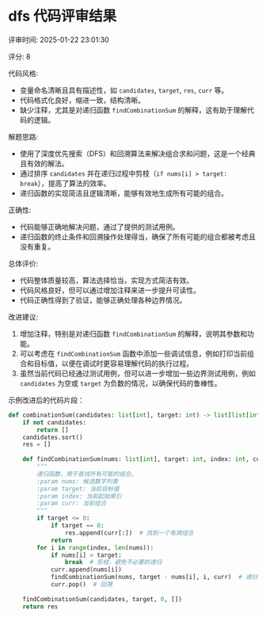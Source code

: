 # dfs 代码评审结果

评审时间: 2025-01-22 23:01:30

评分: 8

代码风格: 
- 变量命名清晰且具有描述性，如 `candidates`, `target`, `res`, `curr` 等。
- 代码格式化良好，缩进一致，结构清晰。
- 缺少注释，尤其是对递归函数 `findCombinationSum` 的解释，这有助于理解代码的逻辑。

解题思路: 
- 使用了深度优先搜索（DFS）和回溯算法来解决组合求和问题，这是一个经典且有效的解法。
- 通过排序 `candidates` 并在递归过程中剪枝（`if nums[i] > target: break`），提高了算法的效率。
- 递归函数的实现简洁且逻辑清晰，能够有效地生成所有可能的组合。

正确性: 
- 代码能够正确地解决问题，通过了提供的测试用例。
- 递归函数的终止条件和回溯操作处理得当，确保了所有可能的组合都被考虑且没有重复。

总体评价: 
- 代码整体质量较高，算法选择恰当，实现方式简洁有效。
- 代码风格良好，但可以通过增加注释来进一步提升可读性。
- 代码正确性得到了验证，能够正确处理各种边界情况。

改进建议: 
1. 增加注释，特别是对递归函数 `findCombinationSum` 的解释，说明其参数和功能。
2. 可以考虑在 `findCombinationSum` 函数中添加一些调试信息，例如打印当前组合和目标值，以便在调试时更容易理解代码的执行过程。
3. 虽然当前代码已经通过测试用例，但可以进一步增加一些边界测试用例，例如 `candidates` 为空或 `target` 为负数的情况，以确保代码的鲁棒性。

示例改进后的代码片段：
```python
def combinationSum(candidates: list[int], target: int) -> list[list[int]]:
    if not candidates:
        return [] 
    candidates.sort()
    res = []
    
    def findCombinationSum(nums: list[int], target: int, index: int, curr: list[int]):
        """
        递归函数，用于查找所有可能的组合。
        :param nums: 候选数字列表
        :param target: 当前目标值
        :param index: 当前起始索引
        :param curr: 当前组合
        """
        if target <= 0:
            if target == 0:
                res.append(curr[:])  # 找到一个有效组合
            return
        for i in range(index, len(nums)):
            if nums[i] > target:
                break  # 剪枝，避免不必要的递归
            curr.append(nums[i])
            findCombinationSum(nums, target - nums[i], i, curr)  # 递归调用
            curr.pop()  # 回溯
    
    findCombinationSum(candidates, target, 0, [])
    return res
```
